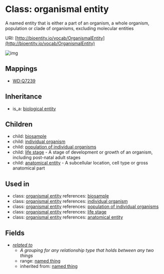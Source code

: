 # Class: organismal entity


A named entity that is either a part of an organism, a whole organism, population or clade of organisms, excluding molecular entities

URI: [http://bioentity.io/vocab/OrganismalEntity](http://bioentity.io/vocab/OrganismalEntity)

![img](http://yuml.me/diagram/nofunky;dir:TB/class/\[BiologicalEntity]^-\[OrganismalEntity|id(i):identifier_type%20%3F;name(i):label_type%20%3F;category(i):label_type%20%3F;node_property(i):string%20%3F;iri(i):iri_type%20%3F;full_name(i):label_type%20%3F;description(i):narrative_text%20%3F;systematic_synonym(i):label_type%20%3F;has_phenotype(i):phenotype%20%3F],%20\[OrganismalEntity]^-\[AnatomicalEntity],%20\[OrganismalEntity]^-\[Biosample],%20\[OrganismalEntity]^-\[IndividualOrganism],%20\[OrganismalEntity]^-\[LifeStage],%20\[OrganismalEntity]^-\[PopulationOfIndividualOrganisms],%20\[OrganismalEntity]-%20related%20to(i)%20%3F>\[NamedThing])
## Mappings

 * [WD:Q7239](http://purl.obolibrary.org/obo/WD_Q7239)
## Inheritance

 *  is_a: [biological entity](BiologicalEntity.md)
## Children

 *  child: [biosample](Biosample.md)
 *  child: [individual organism](IndividualOrganism.md)
 *  child: [population of individual organisms](PopulationOfIndividualOrganisms.md)
 *  child: [life stage](LifeStage.md) - A stage of development or growth of an organism, including post-natal adult stages
 *  child: [anatomical entity](AnatomicalEntity.md) - A subcellular location, cell type or gross anatomical part
## Used in

 *  class: [organismal entity](OrganismalEntity.md) references: [biosample](Biosample.md)
 *  class: [organismal entity](OrganismalEntity.md) references: [individual organism](IndividualOrganism.md)
 *  class: [organismal entity](OrganismalEntity.md) references: [population of individual organisms](PopulationOfIndividualOrganisms.md)
 *  class: [organismal entity](OrganismalEntity.md) references: [life stage](LifeStage.md)
 *  class: [organismal entity](OrganismalEntity.md) references: [anatomical entity](AnatomicalEntity.md)
## Fields

 * _[related to](related_to.md)_
    * _A grouping for any relationship type that holds between any two things_
    * range: [named thing](NamedThing.md)
    * inherited from: [named thing](NamedThing.md)
